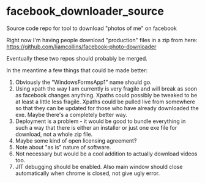 # facebook_downloader_source
Source code repo for tool to download "photos of me" on facebook

Right now I'm having people download "production" files in a zip from here:
https://github.com/liamcollins/facebook-photo-downloader

Eventually these two repos should probably be merged.

In the meantime a few things that could be made better:

1. Obviously the "WindowsFormsApp1" name should go.
2. Using xpath the way I am currently is very fragile and will break as soon as facebook changes anything. 
  Xpaths could possibly be tweaked to be at least a little less fragile.
  Xpaths could be pulled live from somewhere so that they can be updated for those who have already downloaded the exe.
  Maybe there's a completely better way.
3. Deployment is a problem - it would be good to bundle everything in such a way that there is either an installer or just one exe file for download, not a whole zip file.
4. Maybe some kind of open licensing agreement?
5. Note about "as is" nature of software.
6. Not necessary but would be a cool addition to actually download videos too.
7. JIT debugging should be enabled. Also main window should close automatically when chrome is closed, not give ugly error.
